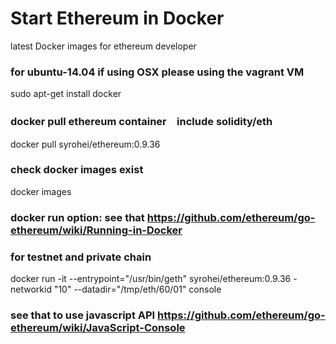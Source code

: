 # Start Ethereum in Docker
latest Docker images for ethereum developer 

### for ubuntu-14.04 if using OSX please using the vagrant VM
sudo apt-get install docker 

### docker pull ethereum container　include solidity/eth 
docker pull syrohei/ethereum:0.9.36

### check docker images exist 
docker images 

### docker run  option: see that https://github.com/ethereum/go-ethereum/wiki/Running-in-Docker
### for testnet and private chain
docker run -it --entrypoint="/usr/bin/geth" syrohei/ethereum:0.9.36 -networkid "10" --datadir="/tmp/eth/60/01" console

### see that to use javascript API https://github.com/ethereum/go-ethereum/wiki/JavaScript-Console
